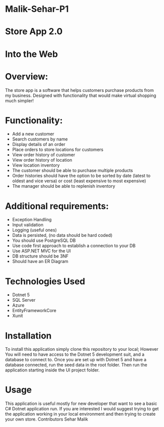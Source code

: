 # Malik-Sehar-P1
# Store App 2.0
# Into the Web
# Overview:
The store app is a software that helps customers purchase products from my business. Designed with functionality that would make virtual shopping much simpler!

# Functionality:
- Add a new customer
- Search customers by name
- Display details of an order
- Place orders to store locations for customers
- View order history of customer
- View order history of location
- View location inventory
- The customer should be able to purchase multiple products
- Order histories should have the option to be sorted by date (latest to oldest and vice versa) or cost (least expensive to most expensive)
- The manager should be able to replenish inventory
# Additional requirements:
- Exception Handling
- Input validation
- Logging (useful ones)
- Data is persisted, (no data should be hard coded)
- You should use PostgreSQL DB
- Use code first approach to establish a connection to your DB
- Use ASP.NET MVC for the UI
- DB structure should be 3NF
- Should have an ER Diagram
# Technologies Used
- Dotnet 5
- SQL Server
- Azure
- EntityFrameworkCore
- Xunit

# Installation
To install this application simply clone this repository to your local; However You will need to have access to the Dotnet 5 development suit, and a database to connect to. Once you are set up with Dotnet 5 and have a database connected, run the seed data in the root folder. Then run the application starting inside the UI project folder.

# Usage
This application is useful mostly for new developer that want to see a basic C# Dotnet application run. If you are interested I would suggest trying to get the application working in your local environment and then trying to create your own store.
Contributors
Sehar Malik
